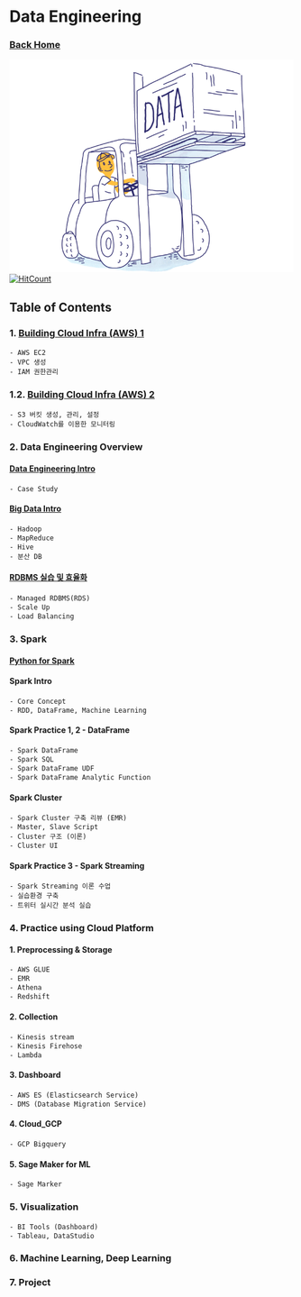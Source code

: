 # Data Engineering
### [Back Home](https://github.com/boys-be-ambitious/TIL)

![intoroduction](../images/data_engineering_3.png)
[![HitCount](http://hits.dwyl.io/boys-be-ambitious//Data-engineering-school.svg)](http://hits.dwyl.io/boys-be-ambitious//Data-engineering-school)

## Table of Contents
### 1. [Building Cloud Infra (AWS) 1](https://github.com/boys-be-ambitious/TIL/blob/master/Data-engineering-school/dees_knj/dees_knj_1.md)
    - AWS EC2
    - VPC 생성
    - IAM 권한관리
### 1.2. [Building Cloud Infra (AWS) 2](https://github.com/boys-be-ambitious/TIL/blob/master/Data-engineering-school/dees_knj/dees_knj_2.md)
    - S3 버킷 생성, 관리, 설정
    - CloudWatch를 이용한 모니터링

### 2. Data Engineering Overview
#### [Data Engineering Intro](https://github.com/boys-be-ambitious/TIL/blob/master/Data-engineering-school/dees_ksw/dees_ksw_1.md)
    - Case Study  
#### [Big Data Intro](https://github.com/boys-be-ambitious/TIL/blob/master/Data-engineering-school/dees_ksw/dees_ksw_3.md)
    - Hadoop
    - MapReduce
    - Hive
    - 분산 DB
#### [RDBMS 실습 및 효율화](https://github.com/boys-be-ambitious/TIL/blob/master/Data-engineering-school/dees_knj/dees_knj_3.md)
    - Managed RDBMS(RDS)
    - Scale Up
    - Load Balancing 

### 3. Spark
#### [Python for Spark](https://github.com/boys-be-ambitious/TIL/blob/master/Data-engineering-school/dees_ksw/dees_ksw_2.md)
#### Spark Intro
    - Core Concept
    - RDD, DataFrame, Machine Learning 
#### Spark Practice 1, 2 - DataFrame
    - Spark DataFrame
    - Spark SQL
    - Spark DataFrame UDF
    - Spark DataFrame Analytic Function
#### Spark Cluster
    - Spark Cluster 구축 리뷰 (EMR)
    - Master, Slave Script
    - Cluster 구조 (이론)
    - Cluster UI
#### Spark Practice 3 - Spark Streaming
    - Spark Streaming 이론 수업
    - 실습환경 구축
    - 트위터 실시간 분석 실습

### 4. Practice using Cloud Platform
#### 1. Preprocessing & Storage
    - AWS GLUE
    - EMR
    - Athena
    - Redshift
#### 2. Collection
    - Kinesis stream
    - Kinesis Firehose
    - Lambda
#### 3. Dashboard
    - AWS ES (Elasticsearch Service)
    - DMS (Database Migration Service)
#### 4. Cloud_GCP
    - GCP Bigquery
#### 5. Sage Maker for ML
    - Sage Marker

### 5. Visualization
    - BI Tools (Dashboard)
    - Tableau, DataStudio

### 6. Machine Learning, Deep Learning

### 7. Project